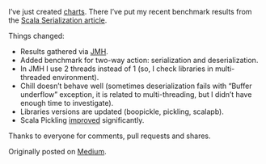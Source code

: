 I’ve just created [charts](/charts/scala-serialization/). There I’ve put my recent benchmark results from the
[Scala Serialization article](/p/scala-serialization).

Things changed:
* Results gathered via [JMH](http://openjdk.java.net/projects/code-tools/jmh/).
* Added benchmark for two-way action: serialization and deserialization.
* In JMH I use 2 threads instead of 1 (so, I check libraries in multi-threaded environment).
* Chill doesn’t behave well (sometimes deserialization fails with
  “Buffer underflow” exception, it is related to multi-threading,
  but I didn’t have enough time to investigate).
* Libraries versions are updated (boopickle, pickling, scalapb).
* Scala Pickling [improved](https://medium.com/@biasedrandom/hi-dmitry-7de5bc33a71d) significantly.

Thanks to everyone for comments, pull requests and shares.

Originally posted on [Medium](https://medium.com/@dkomanov/scala-serialization-updated-b37e3ff7671d).

